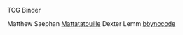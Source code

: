 TCG Binder

Matthew Saephan [Mattatatouille](https://github.com/Mattatatouille)
Dexter Lemm [bbynocode](https://github.com/bbynoCode)